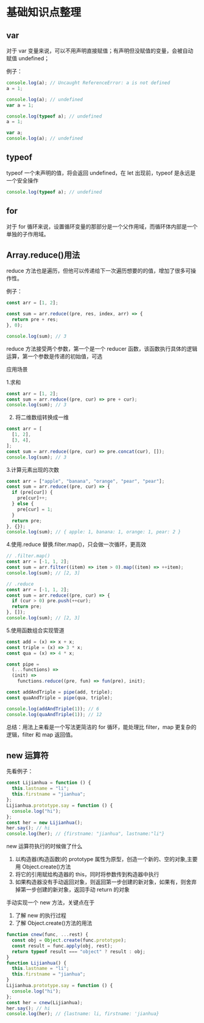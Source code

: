 # 基础知识点整理

## var

对于 var 变量来说，可以不用声明直接赋值；有声明但没赋值的变量，会被自动赋值 undefined；

例子：

```js
console.log(a); // Uncaught ReferenceError: a is not defined
a = 1;
```

```js
console.log(a); // undefined
var a = 1;
```

```js
console.log(typeof a); // undefined
a = 1;
```

```js
var a;
console.log(a); // undefined
```

## typeof

typeof 一个未声明的值，将会返回 undefined，在 let 出现前，typeof 是永远是一个安全操作

```js
console.log(typeof a); // undefined
```

## for

对于 for 循环来说，设置循环变量的那部分是一个父作用域，而循环体内部是一个单独的子作用域。

## Array.reduce()用法

reduce 方法也是遍历，但他可以传递给下一次遍历想要的的值，增加了很多可操作性。

例子：

```js
const arr = [1, 2];

const sum = arr.reduce((pre, res, index, arr) => {
  return pre + res;
}, 0);

console.log(sum); // 3
```

reduce 方法接受两个参数，第一个是一个 reducer 函数，该函数执行具体的逻辑运算，第一个参数是传递的初始值，可选

应用场景

1.求和

```js
const arr = [1, 2];
const sum = arr.reduce((pre, cur) => pre + cur);
console.log(sum); // 3
```

2. 将二维数组转换成一维

```js
const arr = [
  [1, 2],
  [3, 4],
];
const sum = arr.reduce((pre, cur) => pre.concat(cur), []);
console.log(sum); // 3
```

3.计算元素出现的次数

```js
const arr = ["apple", "banana", "orange", "pear", "pear"];
const sum = arr.reduce((pre, cur) => {
  if (pre[cur]) {
    pre[cur]++;
  } else {
    pre[cur] = 1;
  }
  return pre;
}, {});
console.log(sum); // { apple: 1, banana: 1, orange: 1, pear: 2 }
```

4.使用.reduce 替换.filter.map()，只会做一次循环，更高效

```js
// .filter.map()
const arr = [-1, 1, 2];
const sum = arr.filter((item) => item > 0).map((item) => ++item);
console.log(sum); // [2, 3]

// .reduce
const arr = [-1, 1, 2];
const sum = arr.reduce((pre, cur) => {
  if (cur > 0) pre.push(++cur);
  return pre;
}, []);
console.log(sum); // [2, 3]
```

5.使用函数组合实现管道

```js
const add = (x) => x + x;
const triple = (x) => 3 * x;
const qua = (x) => 4 * x;

const pipe =
  (...functions) =>
  (init) =>
    functions.reduce((pre, fun) => fun(pre), init);

const addAndTriple = pipe(add, triple);
const quaAndTriple = pipe(qua, triple);

console.log(addAndTriple(1)); // 6
console.log(quaAndTriple(1)); // 12
```

总结：用法上来看是一个写法更简洁的 for 循环，能处理比 filter，map 更复杂的逻辑，filter 和 map 返回值。

## new 运算符

先看例子：

```js
const Lijianhua = function () {
  this.lastname = "li";
  this.firstname = "jianhua";
};
Lijianhua.prototype.say = function () {
  console.log("hi");
};
const her = new Lijianhua();
her.say(); // hi
console.log(her); // {firstname: "jianhua", lastname:"li"}
```

new 运算符执行的时候做了什么

1. 以构造器(构造函数)的 prototype 属性为原型，创造一个新的、空的对象,主要用 Object.create()方法
2. 将它的引用赋给构造器的 this，同时将参数传到构造器中执行
3. 如果构造器没有手动返回对象，则返回第一步创建的新对象，如果有，则舍弃掉第一步创建的新对象，返回手动 return 的对象

手动实现一个 new 方法，关键点在于

1. 了解 new 的执行过程
2. 了解 Object.create()方法的用法

```js
function cnew(func, ...rest) {
  const obj = Object.create(func.prototype);
  const result = func.apply(obj, rest);
  return typeof result === "object" ? result : obj;
}
function Lijianhua() {
  this.lastname = "li";
  this.firstname = "jianhua";
}
Lijianhua.prototype.say = function () {
  console.log("hi");
};
const her = cnew(Lijianhua);
her.say(); // hi
console.log(her); // {lastname: li, firstname: 'jianhua}
```
